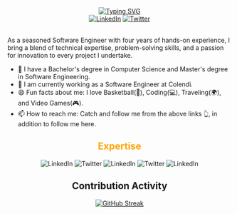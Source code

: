 <div>
    <div align=center>
        <a href="https://git.io/typing-svg"><img src="https://readme-typing-svg.herokuapp.com?font=Fira+Code&size=22&pause=1000&color=FF5E17&center=true&vCenter=true&random=false&width=435&lines=Hi+there%2C+I+am+Orkan+Bakis+%F0%9F%91%8B;Software+Engineer+%40+Colendi" alt="Typing SVG" /></a>
    </div>
    <div align=center>
        <a href="https://www.linkedin.com/in/orkanbakis/"><img src="https://img.shields.io/badge/Linkedin-0077b5?style=flat&logo=linkedin" alt="LinkedIn" /></a>
        <a href="https://twitter.com/orkanbakis"><img src="https://img.shields.io/badge/Twitter-0077b5?style=flat&logo=twitter" alt="Twitter" /></a>
    </div>
    <br>
    <div align=left>
        <p>As a seasoned Software Engineer with four years of hands-on experience, I bring a blend of technical expertise, problem-solving skills, and a passion for innovation to every project I undertake. </p>
        <ul>
            <li>🌱 I have a Bachelor's degree in Computer Science and Master's degree in Software Engineering.</li>
            <li>🎯 I am currently working as a Software Engineer at Colendi.</li>
            <li>😄 Fun facts about me: I love Basketball(🏀), Coding(💻), Traveling(🌍), and Video Games(🎮).</li>
            <li>📫 How to reach me: Catch and follow me from the above links 👆, in addition to follow me here.</li>
        </ul>
</div>
<div align=center>
    <h2 style="color:#ffa500;">Expertise</h2>
        <img src="https://img.shields.io/badge/java-%23ED8B00.svg?style=for-the-badge&logo=openjdk&logoColor=white" alt="LinkedIn" />
        <img src="https://img.shields.io/badge/spring-%236DB33F.svg?style=for-the-badge&logo=spring&logoColor=white" alt="Twitter" />
        <img src="https://img.shields.io/badge/TypeScript-007ACC?style=for-the-badge&logo=typescript&logoColor=white" alt="LinkedIn" />
        <img src="https://img.shields.io/badge/nestjs-%23E0234E.svg?style=for-the-badge&logo=nestjs&logoColor=white" alt="Twitter" />
        <img src="https://img.shields.io/badge/docker-%230db7ed.svg?style=for-the-badge&logo=docker&logoColor=white" alt="LinkedIn" />
    </div>
    <div align=center>
        <h2>Contribution Activity</h2>
        <a href="https://git.io/streak-stats"><img src="https://github-readme-streak-stats.herokuapp.com?user=orkanbakis&theme=travelers-theme&date_format=M%20j%5B%2C%20Y%5D" alt="GitHub Streak" /></a>
        <br>
        <br>
    </div>
</div>
